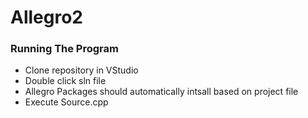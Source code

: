 # Allegro2

### Running The Program
- Clone repository in VStudio
- Double click sln file
- Allegro Packages should automatically intsall based on project file
- Execute Source.cpp 
